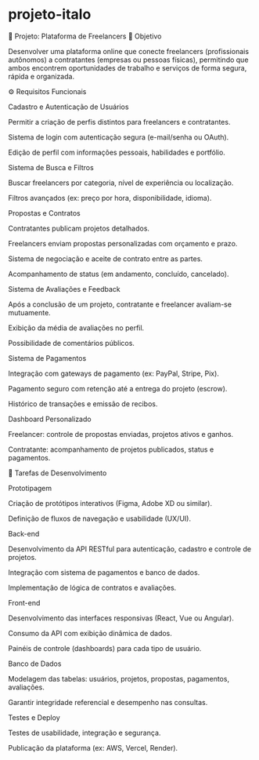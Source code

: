 # projeto-italo

🧩 Projeto: Plataforma de Freelancers
🎯 Objetivo

Desenvolver uma plataforma online que conecte freelancers (profissionais autônomos) a contratantes (empresas ou pessoas físicas), permitindo que ambos encontrem oportunidades de trabalho e serviços de forma segura, rápida e organizada.

⚙️ Requisitos Funcionais

Cadastro e Autenticação de Usuários

Permitir a criação de perfis distintos para freelancers e contratantes.

Sistema de login com autenticação segura (e-mail/senha ou OAuth).

Edição de perfil com informações pessoais, habilidades e portfólio.

Sistema de Busca e Filtros

Buscar freelancers por categoria, nível de experiência ou localização.

Filtros avançados (ex: preço por hora, disponibilidade, idioma).

Propostas e Contratos

Contratantes publicam projetos detalhados.

Freelancers enviam propostas personalizadas com orçamento e prazo.

Sistema de negociação e aceite de contrato entre as partes.

Acompanhamento de status (em andamento, concluído, cancelado).

Sistema de Avaliações e Feedback

Após a conclusão de um projeto, contratante e freelancer avaliam-se mutuamente.

Exibição da média de avaliações no perfil.

Possibilidade de comentários públicos.

Sistema de Pagamentos

Integração com gateways de pagamento (ex: PayPal, Stripe, Pix).

Pagamento seguro com retenção até a entrega do projeto (escrow).

Histórico de transações e emissão de recibos.

Dashboard Personalizado

Freelancer: controle de propostas enviadas, projetos ativos e ganhos.

Contratante: acompanhamento de projetos publicados, status e pagamentos.

🧠 Tarefas de Desenvolvimento

Prototipagem

Criação de protótipos interativos (Figma, Adobe XD ou similar).

Definição de fluxos de navegação e usabilidade (UX/UI).

Back-end

Desenvolvimento da API RESTful para autenticação, cadastro e controle de projetos.

Integração com sistema de pagamentos e banco de dados.

Implementação de lógica de contratos e avaliações.

Front-end

Desenvolvimento das interfaces responsivas (React, Vue ou Angular).

Consumo da API com exibição dinâmica de dados.

Painéis de controle (dashboards) para cada tipo de usuário.

Banco de Dados

Modelagem das tabelas: usuários, projetos, propostas, pagamentos, avaliações.

Garantir integridade referencial e desempenho nas consultas.

Testes e Deploy

Testes de usabilidade, integração e segurança.

Publicação da plataforma (ex: AWS, Vercel, Render).
